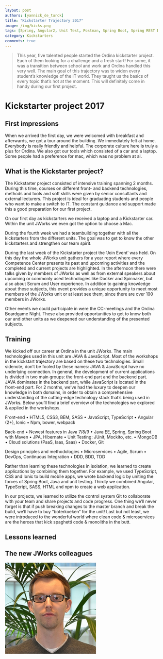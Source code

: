 ```yaml
---
layout: post
authors: [yannick_de_turck]
title: "Kickstarter Trajectory 2017"
image: /img/kicks.png
tags: [Spring, Angular2, Unit Test, Postman, Spring Boot, Spring REST Docs]
category: Kickstarters
comments: true
---
```


>This year, five talented people started the Ordina kickstarter project. Each of them looking for a challenge and a 
fresh start! For some, it was a transition between school and work and Ordina handled this very well. The main goal 
of this trajectory was to widen every student’s knowledge of the IT world. They taught us the basics of every topic 
that’s hot at the moment. This will definitely come in handy during our first project.

# Kickstarter project 2017

## First impressions

When we arrived the first day, we were welcomed with breakfast and afterwards, we got a tour around the building. 
We immediately felt at home. Everybody is really friendly and helpful. The corporate culture here is truly a plus for Ordina.
We also got our tools which consisted of a car and a laptop. Some people had a preference for mac, which was no problem at al.  

## What is the Kickstarter project?

The Kickstarter project consisted of intensive training spanning 2 months. During this time, courses on different 
front- and backend technologies, methods and tools and soft skills were given by senior consultants and external 
lecturers. This project is ideal for graduating students and people who want to make a switch to IT. 
The constant guidance and support made this a good preparation for our first project.

On our first day as kickstarters we received a laptop and a Kickstarter car. Within the unit JWorks we even got the 
option to choose a Mac.

During the fourth week we had a teambuilding together with all the kickstarters from the different units. The goal was to 
get to know the other kickstarters and strengthen our team spirit.

During the last week of the Kickstarter project the ‘Join Event’ was held. On this day the whole JWorks unit gathers 
for a year report where every Competence Center presents its past and upcoming activities and the completed and current
projects are highlighted. In the afternoon there were talks given by members of JWorks as well as from external speakers 
about upcoming or commonly used technologies like Docker and Spinnaker, but also about Scrum and User experience. In 
addition to gaining knowledge about these subjects, this event provides a unique opportunity to meet most members of the 
JWorks unit or at least see them, since there are over 100 members in JWorks.

Other events we could participate in were the CC-meetings and the Ordina Boardgame Night. These also provided 
opportunities to get to know both our and other units as we deepened our understanding of the presented subjects. 

## Training

We kicked off our career at Ordina in the unit JWorks. The main technologies used in this unit are JAVA & JavaScript. 
Most of the workshops in the kickstart trajectory are based on these two technologies. Small sidenote, don’t be fooled 
by these names: JAVA & JavaScript have no underlying connection. In general, the development of current applications is 
divided in two main groups: the front-end part and the backend part. JAVA dominates in the backend part, while JavaScript 
is located in the front-end part. For 2 months, we’ve had the luxury to deepen our knowledge in both domains, in order 
to obtain a comprehensive understanding of the cutting-edge technology stack that’s being used in JWorks. Below you’ll 
find a brief overview of the technologies we explored & applied in the workshops.

Front-end
•	HTML5, CSS3, BEM, SASS
•	JavaScript, TypeScript
•	Angular (2+), Ionic
•	Npm, bower, webpack

Back-end
•	Newest features in Java 7/8/9
•	Java EE, Spring, Spring Boot with Maven
•	JPA, Hibernate
•	Unit Testing: JUnit, Mockito, etc. 
•	MongoDB
•	Cloud solutions (PaaS, Iaas, Saas)
•	Docker, Git

Design principles and methodologies
•	Microservices 
•	Agile, Scrum 
•	DevOps, Continuous Integration
•	DDD, BDD, TDD

Rather than learning these technologies in isolation, we learned to create applications by combining them together. 
For example, we used TypeScript, CSS and Ionic to build mobile apps, we wrote backend logic by uniting the forces of 
Spring Boot, Java and unit testing. Thirdly we combined Angular, TypeScript, SASS, HTML and npm to create a web application. 

In our projects, we learned to utilize the control system Git to collaborate with your team and share projects and code 
progress. One thing we’ll never forget is that if push breaking changes to the master branch and break the build, we’ll 
have to buy “boterkoeken” for the unit! Last but not least, we were introduced to the wonderful world where clean code & 
microservices are the heroes that kick spaghetti code & monoliths in the butt. 

## Lessons learned

## The new JWorks colleagues

<span class="image left "><img class="p-image" alt="Ken De Becker" src="/img/kickstarters/2017/ken-de-becker.jpg" /></span>


